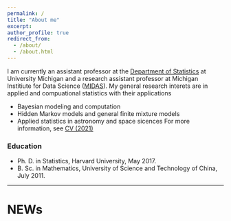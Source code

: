 ```yaml
---
permalink: /
title: "About me"
excerpt: 
author_profile: true
redirect_from: 
  - /about/
  - /about.html
---
```


I am currently an assistant professor at the [Department of Statistics](https://lsa.umich.edu/stats) at University Michigan and a research assistant professor at Michigan Institiute for Data Science ([MIDAS](https://midas.umich.edu/)). 
My general research interets are in applied and compuational statistics with their applications
* Bayesian modeling and computation
* Hidden Markov models and general finite mixture models
* Applied statistics in astronomy and space sicences
For more information, see [CV (2021)](../files/CV_YangChen_2021.pdf)

### Education
* Ph. D. in Statistics, Harvard University, May 2017.
* B. Sc. in Mathematics, University of Science and Technology of China, July 2011.

---
# NEWs

